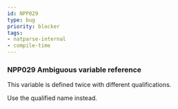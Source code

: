 ```yaml
---
id: NPP029
type: bug
priority: blocker
tags:
- natparse-internal 
- compile-time 
---
```


### NPP029 Ambiguous variable reference
This variable is defined twice with different qualifications.

Use the qualified name instead.
